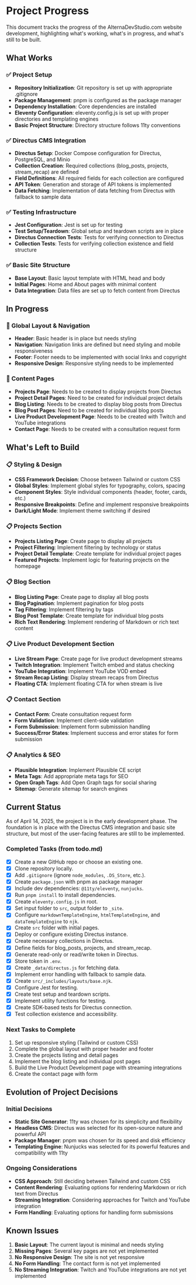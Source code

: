 # Project Progress

This document tracks the progress of the AlternaDevStudio.com website development, highlighting what's working, what's in progress, and what's still to be built.

## What Works

### ✅ Project Setup

- **Repository Initialization**: Git repository is set up with appropriate .gitignore
- **Package Management**: pnpm is configured as the package manager
- **Dependency Installation**: Core dependencies are installed
- **Eleventy Configuration**: eleventy.config.js is set up with proper directories and templating engines
- **Basic Project Structure**: Directory structure follows 11ty conventions

### ✅ Directus CMS Integration

- **Directus Setup**: Docker Compose configuration for Directus, PostgreSQL, and Minio
- **Collection Creation**: Required collections (blog_posts, projects, stream_recap) are defined
- **Field Definitions**: All required fields for each collection are configured
- **API Token**: Generation and storage of API tokens is implemented
- **Data Fetching**: Implementation of data fetching from Directus with fallback to sample data

### ✅ Testing Infrastructure

- **Jest Configuration**: Jest is set up for testing
- **Test Setup/Teardown**: Global setup and teardown scripts are in place
- **Directus Connection Tests**: Tests for verifying connection to Directus
- **Collection Tests**: Tests for verifying collection existence and field structure

### ✅ Basic Site Structure

- **Base Layout**: Basic layout template with HTML head and body
- **Initial Pages**: Home and About pages with minimal content
- **Data Integration**: Data files are set up to fetch content from Directus

## In Progress

### 🔄 Global Layout & Navigation

- **Header**: Basic header is in place but needs styling
- **Navigation**: Navigation links are defined but need styling and mobile responsiveness
- **Footer**: Footer needs to be implemented with social links and copyright
- **Responsive Design**: Responsive styling needs to be implemented

### 🔄 Content Pages

- **Projects Page**: Needs to be created to display projects from Directus
- **Project Detail Pages**: Need to be created for individual project details
- **Blog Listing**: Needs to be created to display blog posts from Directus
- **Blog Post Pages**: Need to be created for individual blog posts
- **Live Product Development Page**: Needs to be created with Twitch and YouTube integrations
- **Contact Page**: Needs to be created with a consultation request form

## What's Left to Build

### 📋 Styling & Design

- **CSS Framework Decision**: Choose between Tailwind or custom CSS
- **Global Styles**: Implement global styles for typography, colors, spacing
- **Component Styles**: Style individual components (header, footer, cards, etc.)
- **Responsive Breakpoints**: Define and implement responsive breakpoints
- **Dark/Light Mode**: Implement theme switching if desired

### 📋 Projects Section

- **Projects Listing Page**: Create page to display all projects
- **Project Filtering**: Implement filtering by technology or status
- **Project Detail Template**: Create template for individual project pages
- **Featured Projects**: Implement logic for featuring projects on the homepage

### 📋 Blog Section

- **Blog Listing Page**: Create page to display all blog posts
- **Blog Pagination**: Implement pagination for blog posts
- **Tag Filtering**: Implement filtering by tags
- **Blog Post Template**: Create template for individual blog posts
- **Rich Text Rendering**: Implement rendering of Markdown or rich text content

### 📋 Live Product Development Section

- **Live Stream Page**: Create page for live product development streams
- **Twitch Integration**: Implement Twitch embed and status checking
- **YouTube Integration**: Implement YouTube VOD embed
- **Stream Recap Listing**: Display stream recaps from Directus
- **Floating CTA**: Implement floating CTA for when stream is live

### 📋 Contact Section

- **Contact Form**: Create consultation request form
- **Form Validation**: Implement client-side validation
- **Form Submission**: Implement form submission handling
- **Success/Error States**: Implement success and error states for form submission

### 📋 Analytics & SEO

- **Plausible Integration**: Implement Plausible CE script
- **Meta Tags**: Add appropriate meta tags for SEO
- **Open Graph Tags**: Add Open Graph tags for social sharing
- **Sitemap**: Generate sitemap for search engines

## Current Status

As of April 14, 2025, the project is in the early development phase. The foundation is in place with the Directus CMS integration and basic site structure, but most of the user-facing features are still to be implemented.

### Completed Tasks (from todo.md)

- [x] Create a new GitHub repo or choose an existing one.
- [x] Clone repository locally.
- [x] Add `.gitignore` (ignore `node_modules`, `.DS_Store`, etc.).
- [x] Create `package.json` with pnpm as package manager
- [x] Include dev dependencies: `@11ty/eleventy`, `nunjucks`.
- [x] Run `pnpm install` to install dependencies.
- [x] Create `eleventy.config.js` in root.
- [x] Set input folder to `src`, output folder to `_site`.
- [x] Configure `markdownTemplateEngine`, `htmlTemplateEngine`, and `dataTemplateEngine` to `njk`.
- [x] Create `src` folder with initial pages.
- [x] Deploy or configure existing Directus instance.
- [x] Create necessary collections in Directus.
- [x] Define fields for blog_posts, projects, and stream_recap.
- [x] Generate read-only or read/write token in Directus.
- [x] Store token in `.env`.
- [x] Create `_data/directus.js` for fetching data.
- [x] Implement error handling with fallback to sample data.
- [x] Create `src/_includes/layouts/base.njk`.
- [x] Configure Jest for testing.
- [x] Create test setup and teardown scripts.
- [x] Implement utility functions for testing.
- [x] Create SDK-based tests for Directus connection.
- [x] Test collection existence and accessibility.

### Next Tasks to Complete

1. Set up responsive styling (Tailwind or custom CSS)
2. Complete the global layout with proper header and footer
3. Create the projects listing and detail pages
4. Implement the blog listing and individual post pages
5. Build the Live Product Development page with streaming integrations
6. Create the contact page with form

## Evolution of Project Decisions

### Initial Decisions

- **Static Site Generator**: 11ty was chosen for its simplicity and flexibility
- **Headless CMS**: Directus was selected for its open-source nature and powerful API
- **Package Manager**: pnpm was chosen for its speed and disk efficiency
- **Templating Engine**: Nunjucks was selected for its powerful features and compatibility with 11ty

### Ongoing Considerations

- **CSS Approach**: Still deciding between Tailwind and custom CSS
- **Content Rendering**: Evaluating options for rendering Markdown or rich text from Directus
- **Streaming Integration**: Considering approaches for Twitch and YouTube integration
- **Form Handling**: Evaluating options for handling form submissions

## Known Issues

1. **Basic Layout**: The current layout is minimal and needs styling
2. **Missing Pages**: Several key pages are not yet implemented
3. **No Responsive Design**: The site is not yet responsive
4. **No Form Handling**: The contact form is not yet implemented
5. **No Streaming Integration**: Twitch and YouTube integrations are not yet implemented
